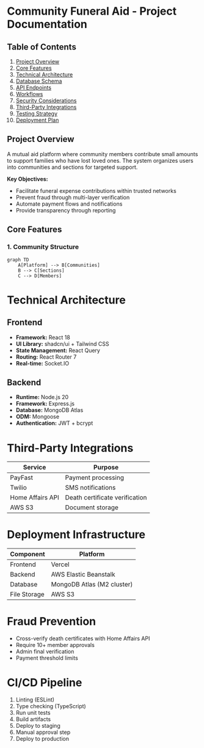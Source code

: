 # Community Funeral Aid - Project Documentation

## Table of Contents

1. [Project Overview](#project-overview)
2. [Core Features](#core-features)
3. [Technical Architecture](#technical-architecture)
4. [Database Schema](#database-schema)
5. [API Endpoints](#api-endpoints)
6. [Workflows](#workflows)
7. [Security Considerations](#security-considerations)
8. [Third-Party Integrations](#third-party-integrations)
9. [Testing Strategy](#testing-strategy)
10. [Deployment Plan](#deployment-plan)

## Project Overview

A mutual aid platform where community members contribute small amounts to support families who have lost loved ones. The system organizes users into communities and sections for targeted support.

**Key Objectives:**

- Facilitate funeral expense contributions within trusted networks
- Prevent fraud through multi-layer verification
- Automate payment flows and notifications
- Provide transparency through reporting

## Core Features

### 1. Community Structure

```mermaid
graph TD
    A[Platform] --> B[Communities]
    B --> C[Sections]
    C --> D[Members]

```

# Technical Architecture

## Frontend

- **Framework:** React 18
- **UI Library:** shadcn/ui + Tailwind CSS
- **State Management:** React Query
- **Routing:** React Router 7
- **Real-time:** Socket.IO

## Backend

- **Runtime:** Node.js 20
- **Framework:** Express.js
- **Database:** MongoDB Atlas
- **ODM:** Mongoose
- **Authentication:** JWT + bcrypt

# Third-Party Integrations

| Service          | Purpose                        |
| ---------------- | ------------------------------ |
| PayFast          | Payment processing             |
| Twilio           | SMS notifications              |
| Home Affairs API | Death certificate verification |
| AWS S3           | Document storage               |

# Deployment Infrastructure

| Component    | Platform                   |
| ------------ | -------------------------- |
| Frontend     | Vercel                     |
| Backend      | AWS Elastic Beanstalk      |
| Database     | MongoDB Atlas (M2 cluster) |
| File Storage | AWS S3                     |

# Fraud Prevention

- Cross-verify death certificates with Home Affairs API
- Require 10+ member approvals
- Admin final verification
- Payment threshold limits

# CI/CD Pipeline

1. Linting (ESLint)
2. Type checking (TypeScript)
3. Run unit tests
4. Build artifacts
5. Deploy to staging
6. Manual approval step
7. Deploy to production
